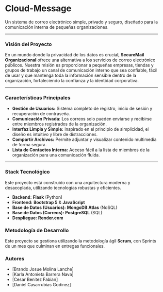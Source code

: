 # Cloud-Message 

Un sistema de correo electrónico simple, privado y seguro, diseñado para la comunicación interna de pequeñas organizaciones.

---

### Visión del Proyecto 

En un mundo donde la privacidad de los datos es crucial, **SecureMail Organizacional** ofrece una alternativa a los servicios de correo electrónico públicos. Nuestra misión es proporcionar a pequeñas empresas, tiendas y grupos de trabajo un canal de comunicación interno que sea confiable, fácil de usar y que mantenga toda la información sensible dentro de la organización, fortaleciendo la confianza y la identidad corporativa.

---

### Características Principales

* **Gestión de Usuarios:** Sistema completo de registro, inicio de sesión y recuperación de contraseña.
* **Comunicación Privada:** Los correos solo pueden enviarse y recibirse entre miembros registrados de la organización.
* **Interfaz Limpia y Simple:** Inspirado en el principio de simplicidad, el diseño es intuitivo y libre de distracciones.
* **Compartir Archivos:** Permite adjuntar y visualizar contenido multimedia de forma segura.
* **Lista de Contactos Interna:** Acceso fácil a la lista de miembros de la organización para una comunicación fluida.

---

### Stack Tecnológico

Este proyecto está construido con una arquitectura moderna y desacoplada, utilizando tecnologías robustas y eficientes.

* **Backend:** **Flask** (Python)
* **Frontend:** **Bootstrap 5** & **JavaScript**
* **Base de Datos (Usuarios):** **MongoDB Atlas** (NoSQL)
* **Base de Datos (Correos):** **PostgreSQL** (SQL)
* **Despliegue:** **Render.com**


### Metodología de Desarrollo

Este proyecto se gestiona utilizando la metodología ágil **Scrum**, con Sprints de un mes que culminan en entregas funcionales.



### Autores

* [Brando Josue Molina Lanche]
* [Karla Antonieta Barrera Nava]
* [Cesar Benitez Fabian]
* [Daniel Casarrubias Godinez]